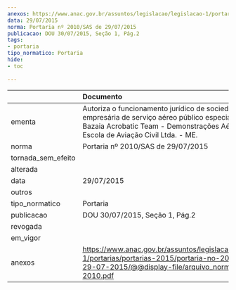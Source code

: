 ```yaml
---
anexos: https://www.anac.gov.br/assuntos/legislacao/legislacao-1/portarias/portarias-2015/portaria-no-2010-sas-de-29-07-2015/@@display-file/arquivo_norma/PA2015-2010.pdf
data: 29/07/2015
norma: Portaria nº 2010/SAS de 29/07/2015
publicacao: DOU 30/07/2015, Seção 1, Pág.2
tags:
- portaria
tipo_normatico: Portaria
hide: 
- toc 
 
---
```


|                    | Documento                                                                                                                                                                             |
|:-------------------|:--------------------------------------------------------------------------------------------------------------------------------------------------------------------------------------|
| ementa             | Autoriza o funcionamento jurídico de sociedade empresária de serviço aéreo público especializado - Bazaia Acrobatic Team - Demonstrações Aéreas e Escola de Aviação Civil Ltda. - ME. |
| norma              | Portaria nº 2010/SAS de 29/07/2015                                                                                                                                                    |
| tornada_sem_efeito |                                                                                                                                                                                       |
| alterada           |                                                                                                                                                                                       |
| data               | 29/07/2015                                                                                                                                                                            |
| outros             |                                                                                                                                                                                       |
| tipo_normatico     | Portaria                                                                                                                                                                              |
| publicacao         | DOU 30/07/2015, Seção 1, Pág.2                                                                                                                                                        |
| revogada           |                                                                                                                                                                                       |
| em_vigor           |                                                                                                                                                                                       |
| anexos             | https://www.anac.gov.br/assuntos/legislacao/legislacao-1/portarias/portarias-2015/portaria-no-2010-sas-de-29-07-2015/@@display-file/arquivo_norma/PA2015-2010.pdf                     |